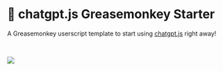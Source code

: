 # 🙈 chatgpt.js Greasemonkey Starter

A Greasemonkey userscript template to start using [chatgpt.js](https://github.com/kudoai/chatgpt.js) right away!

<br>

![](https://raw.githubusercontent.com/kudoai/chatgpt.js/main/starters/greasemonkey/media/images/screenshots/chatgpt-userscript-on.png)
